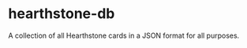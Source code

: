 hearthstone-db
==============

A collection of all Hearthstone cards in a JSON format for all purposes.
